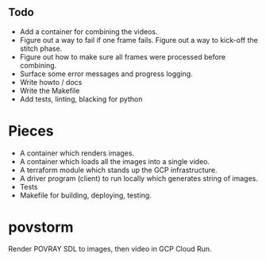 
# 


## Todo

- Add a container for combining the videos.
- Figure out a way to fail if one frame fails. Figure out a way to kick-off the stitch phase.
- Figure out how to make sure all frames were processed before combining.
- Surface some error messages and progress logging.
- Write howto / docs
- Write the Makefile
- Add tests, linting, blacking for python




# Pieces

- A container which renders images.
- A container which loads all the images into a single video.
- A terraform module which stands up the GCP infrastructure.
- A driver program (client) to run locally which generates string of images.
- Tests 
- Makefile for building, deploying, testing. 






# povstorm
Render POVRAY SDL to  images, then video in GCP Cloud Run.

